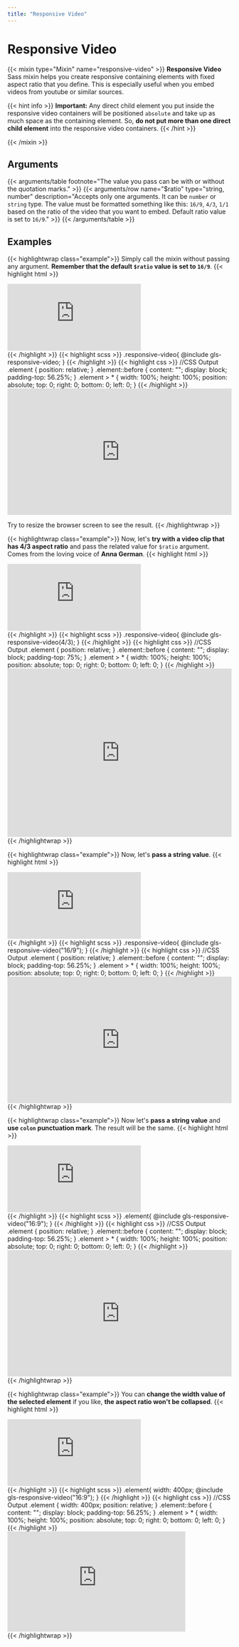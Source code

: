 ```yaml
---
title: "Responsive Video"
---
```


# Responsive Video

{{< mixin type="Mixin" name="responsive-video" >}}
**Responsive Video** Sass mixin helps you create responsive containing elements with fixed aspect ratio that you define. This is especially useful when you embed videos from youtube or similar sources.

{{< hint info >}}
**Important:** Any direct child element you put inside the responsive video containers will be positioned `absolute` and take up as much space as the containing element. So, **do not put more than one direct child element** into the responsive video containers.
{{< /hint >}}

{{< /mixin >}}

## Arguments

{{< arguments/table footnote="The value you pass can be with or without the quotation marks." >}}
    {{< arguments/row name="$ratio" type="string, number" description="Accepts only one arguments. It can be `number` or `string` type. The value must be formatted something like this: `16/9`, `4/3`, `1/1` based on the ratio of the video that you want to embed. Default ratio value is set to `16/9`." >}}
{{< /arguments/table >}}

## Examples

{{< highlightwrap class="example">}}
Simply call the mixin without passing any argument. **Remember that the default `$ratio` value is set to `16/9`**.
{{< highlight html >}}
<div class="element">
    <iframe src="https://www.youtube.com/embed/JBc6JiRlsOU" frameborder="0" allow="accelerometer; autoplay; encrypted-media; gyroscope; picture-in-picture" allowfullscreen></iframe>
</div>
{{< /highlight >}}
{{< highlight scss >}}
.responsive-video{
    @include gls-responsive-video;
}
{{< /highlight >}}
{{< highlight css >}}
//CSS Output
.element {
    position: relative;
}
.element::before {
    content: "";
    display: block;
    padding-top: 56.25%;
}
.element > * {
    width: 100%;
    height: 100%;
    position: absolute;
    top: 0;
    right: 0;
    bottom: 0;
    left: 0;
}
{{< /highlight >}}
<style>
.element.example01 {
    position: relative;
}
.element.example01::before {
    content: "";
    display: block;
    padding-top: 56.25%;
}
.element.example01 > * {
    width: 100%;
    height: 100%;
    position: absolute;
    top: 0;
    right: 0;
    bottom: 0;
    left: 0;
}
</style>

<div class="element example01" style="margin-bottom: 1em;">
    <iframe src="https://www.youtube.com/embed/JBc6JiRlsOU" frameborder="0" allow="accelerometer; autoplay; encrypted-media; gyroscope; picture-in-picture" allowfullscreen></iframe>
</div>  

Try to resize the browser screen to see the result.
{{< /highlightwrap >}}

{{< highlightwrap class="example">}}
Now, let's **try with a video clip that has 4/3 aspect ratio** and pass the related value for `$ratio` argument. Comes from the loving voice of **Anna German**.
{{< highlight html >}}
<div class="element">
    <iframe src="https://www.youtube.com/embed/KYaCmvyK50Q" frameborder="0" allow="accelerometer; autoplay; encrypted-media; gyroscope; picture-in-picture" allowfullscreen></iframe>
</div>
{{< /highlight >}}
{{< highlight scss >}}
.responsive-video{
    @include gls-responsive-video(4/3);
}
{{< /highlight >}}
{{< highlight css >}}
//CSS Output
.element {
    position: relative;
}
.element::before {
    content: "";
    display: block;
    padding-top: 75%;
}
.element > * {
    width: 100%;
    height: 100%;
    position: absolute;
    top: 0;
    right: 0;
    bottom: 0;
    left: 0;
}
{{< /highlight >}}
<style>
.element.example02 {
    position: relative;
}
.element.example02::before {
    content: "";
    display: block;
    padding-top: 75%;
}
.element.example02 > * {
    width: 100%;
    height: 100%;
    position: absolute;
    top: 0;
    right: 0;
    bottom: 0;
    left: 0;
}
</style>
<div class="element example02">
<iframe src="https://www.youtube.com/embed/KYaCmvyK50Q" frameborder="0" allow="accelerometer; autoplay; encrypted-media; gyroscope; picture-in-picture" allowfullscreen></iframe>
</div>
{{< /highlightwrap >}}

{{< highlightwrap class="example">}}
Now, let's **pass a string value**.
{{< highlight html >}}
<div class="element">
    <iframe src="https://www.youtube.com/embed/fiyABGQnF5A" frameborder="0" allow="accelerometer; autoplay; encrypted-media; gyroscope; picture-in-picture" allowfullscreen></iframe>
</div>
{{< /highlight >}}
{{< highlight scss >}}
.responsive-video{
    @include gls-responsive-video("16/9");
}
{{< /highlight >}}
{{< highlight css >}}
//CSS Output
.element {
    position: relative;
}
.element::before {
    content: "";
    display: block;
    padding-top: 56.25%;
}
.element > * {
    width: 100%;
    height: 100%;
    position: absolute;
    top: 0;
    right: 0;
    bottom: 0;
    left: 0;
}
{{< /highlight >}}
<style>
.element.example03 {
  position: relative;
}
.element.example03::before {
  content: "";
  display: block;
  padding-top: 56.25%;
}
.element.example03 > * {
  width: 100%;
  height: 100%;
  position: absolute;
  top: 0;
  right: 0;
  bottom: 0;
  left: 0;
}
</style>
<div class="element example03">
<iframe src="https://www.youtube.com/embed/fiyABGQnF5A" frameborder="0" allow="accelerometer; autoplay; encrypted-media; gyroscope; picture-in-picture" allowfullscreen></iframe>
</div>
{{< /highlightwrap >}}

{{< highlightwrap class="example">}}
Now let's **pass a string value** and **use `colon` punctuation mark**. The result will be the same.
{{< highlight html >}}
<div class="element">
    <iframe src="https://www.youtube.com/embed/ymf7DZUeVow" frameborder="0" allow="accelerometer; autoplay; encrypted-media; gyroscope; picture-in-picture" allowfullscreen></iframe>
</div>
{{< /highlight >}}
{{< highlight scss >}}
.element{
    @include gls-responsive-video("16:9");
}
{{< /highlight >}}
{{< highlight css >}}
//CSS Output
.element {
    position: relative;
}
.element::before {
    content: "";
    display: block;
    padding-top: 56.25%;
}
.element > * {
    width: 100%;
    height: 100%;
    position: absolute;
    top: 0;
    right: 0;
    bottom: 0;
    left: 0;
}
{{< /highlight >}}
<style>
.element.example04 {
  position: relative;
}
.element.example04::before {
  content: "";
  display: block;
  padding-top: 56.25%;
}
.element.example04 > * {
  width: 100%;
  height: 100%;
  position: absolute;
  top: 0;
  right: 0;
  bottom: 0;
  left: 0;
}
</style>
<div class="element example04">
<iframe src="https://www.youtube.com/embed/ymf7DZUeVow" frameborder="0" allow="accelerometer; autoplay; encrypted-media; gyroscope; picture-in-picture" allowfullscreen></iframe>
</div>
{{< /highlightwrap >}}

{{< highlightwrap class="example">}}
You can **change the width value of the selected element** if you like, **the aspect ratio won't be collapsed**.
{{< highlight html >}}
<div class="element">
    <iframe src="https://www.youtube.com/embed/dK6Gvee-ri4" frameborder="0" allow="accelerometer; autoplay; encrypted-media; gyroscope; picture-in-picture" allowfullscreen></iframe>
</div>
{{< /highlight >}}
{{< highlight scss >}}
.element{
    width: 400px;
    @include gls-responsive-video("16:9");
}
{{< /highlight >}}
{{< highlight css >}}
//CSS Output
.element {
    width: 400px;
    position: relative;
}
.element::before {
    content: "";
    display: block;
    padding-top: 56.25%;
}
.element > * {
    width: 100%;
    height: 100%;
    position: absolute;
    top: 0;
    right: 0;
    bottom: 0;
    left: 0;
}
{{< /highlight >}}
<style>
.element.example05 {
  width: 400px;
  position: relative;
}
.element.example05::before {
  content: "";
  display: block;
  padding-top: 56.25%;
}
.element.example05 > * {
  width: 100%;
  height: 100%;
  position: absolute;
  top: 0;
  right: 0;
  bottom: 0;
  left: 0;
}
</style>
<div class="element example05">
<iframe src="https://www.youtube.com/embed/dK6Gvee-ri4" frameborder="0" allow="accelerometer; autoplay; encrypted-media; gyroscope; picture-in-picture" allowfullscreen></iframe>
</div>
{{< /highlightwrap >}}